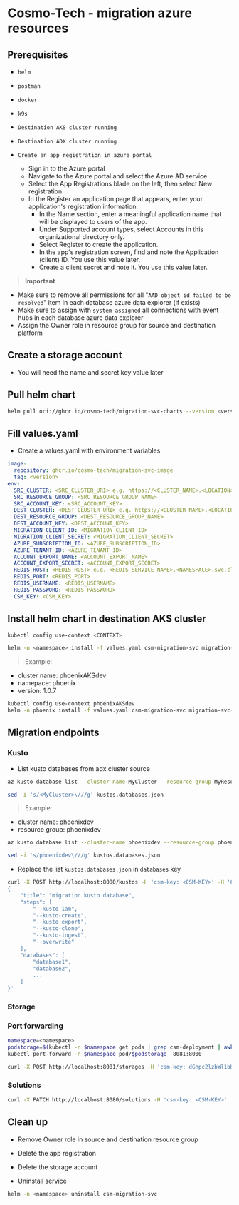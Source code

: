 # Cosmo-Tech - migration azure resources

## Prerequisites

* `helm`
* `postman`
* `docker`
* `k9s`
* `Destination AKS cluster running`
* `Destination ADX cluster running`
* `Create an app registration in azure portal`

    * Sign in to the Azure portal
    * Navigate to the Azure portal and select the Azure AD service
    * Select the App Registrations blade on the left, then select New registration
    * In the Register an application page that appears, enter your application's registration information:
        * In the Name section, enter a meaningful application name that will be displayed to users of the app.
        * Under Supported account types, select Accounts in this organizational directory only.
        * Select Register to create the application.
        * In the app's registration screen, find and note the Application (client) ID. You use this value later.
        * Create a client secret and note it. You use this value later.

> **Important**    

* Make sure to remove all permissions for all "`AAD object id failed to be resolved`" item in each database azure data explorer (if exists)
* Make sure to assign with `system-assigned` all connections with event hubs in each database azure data explorer  
* Assign the Owner role in resource group for source and destination platform


## Create a storage account
* You will need the name and secret key value later

## Pull helm chart 

```bash
helm pull oci://ghcr.io/cosmo-tech/migration-svc-charts --version <version>
```

## Fill values.yaml

* Create a values.yaml with environment variables

```yaml
image:
  repository: ghcr.io/cosmo-tech/migration-svc-image
  tag: <version>
env:
  SRC_CLUSTER: <SRC_CLUSTER_URI> e.g. https://<CLUSTER_NAME>.<LOCATION>.kusto.windows.net
  SRC_RESOURCE_GROUP: <SRC_RESOURCE_GROUP_NAME>
  SRC_ACCOUNT_KEY: <SRC_ACCOUNT_KEY> 
  DEST_CLUSTER: <DEST_CLUSTER_URI> e.g. https://<CLUSTER_NAME>.<LOCATION>.kusto.windows.net 
  DEST_RESOURCE_GROUP: <DEST_RESOURCE_GROUP_NAME> 
  DEST_ACCOUNT_KEY: <DEST_ACCOUNT_KEY> 
  MIGRATION_CLIENT_ID: <MIGRATION_CLIENT_ID> 
  MIGRATION_CLIENT_SECRET: <MIGRATION_CLIENT_SECRET> 
  AZURE_SUBSCRIPTION_ID: <AZURE_SUBSCRIPTION_ID> 
  AZURE_TENANT_ID: <AZURE_TENANT_ID> 
  ACCOUNT_EXPORT_NAME: <ACCOUNT_EXPORT_NAME> 
  ACCOUNT_EXPORT_SECRET: <ACCOUNT_EXPORT_SECRET> 
  REDIS_HOST: <REDIS_HOST> e.g. <REDIS_SERVICE_NAME>.<NAMESPACE>.svc.cluster.local 
  REDIS_PORT: <REDIS_PORT>
  REDIS_USERNAME: <REDIS_USERNAME> 
  REDIS_PASSWORD: <REDIS_PASSWORD> 
  CSM_KEY: <CSM_KEY>
  ```

## Install helm chart in destination AKS cluster

```bash
kubectl config use-context <CONTEXT>
```
```bash
helm -n <namespace> install -f values.yaml csm-migration-svc migration-svc-charts-<version>.tgz
```

> Example:
  * cluster name: phoenixAKSdev
  * namepace: phoenix
  * version: 1.0.7

  ```bash
  kubectl config use-context phoenixAKSdev
  helm -n phoenix install -f values.yaml csm-migration-svc migration-svc-charts-1.0.5.tgz
  ```


## Migration endpoints

### Kusto

* List kusto databases from adx cluster source

```bash
az kusto database list --cluster-name MyCluster --resource-group MyResourceGroup -o json --query "[].name" > kustos.databases.json
```
```bash
sed -i 's/<MyCluster>\///g' kustos.databases.json
```

> Example:
  * cluster name: phoenixdev
  * resource group: phoenixdev

  ```bash
  az kusto database list --cluster-name phoenixdev --resource-group phoenixdev -o json --query "[].name" > kustos.databases.json
  ```
  ```bash
  sed -i 's/phoenixdev\///g' kustos.databases.json
  ```

* Replace the list `kustos.databases.json` in `databases` key

```bash
curl -X POST http://localhost:8080/kustos -H 'csm-key: <CSM-KEY>' -H 'Content-Type: application/json' -d '
{
    "title": "migration kusto database",
    "steps": [
        "--kusto-iam",
        "--kusto-create",
        "--kusto-export",
        "--kusto-clone",
        "--kusto-ingest",
        "--overwrite"
    ],
    "databases": [
        "database1",
        "database2",
        ...
    ]
}'
```

### Storage

### Port forwarding

```bash
namespace=<namespace>
podstorage=$(kubectl -n $namespace get pods | grep csm-deployment | awk 'NR==1{print $1}')
kubectl port-forward -n $namespace pod/$podstorage  8081:8000
```

```bash
curl -X POST http://localhost:8081/storages -H 'csm-key: dGhpc2lzbWl1bHRyYXN1cGVyc2VjcmV0a2V5Zm9ybWlncmF0aW9uY3Nt' -H 'Content-Type: application/json' -d '{"title": "migration storage", "storage_src": "csmphoenixdev", "storage_dest": "arch4g2qoly1m89t8"}'
```

### Solutions

```bash
curl -X PATCH http://localhost:8080/solutions -H 'csm-key: <CSM-KEY>'
```

## Clean up

* Remove Owner role in source and destination resource group
* Delete the app registration
* Delete the storage account

* Uninstall service
```bash
helm -n <namespace> uninstall csm-migration-svc
```